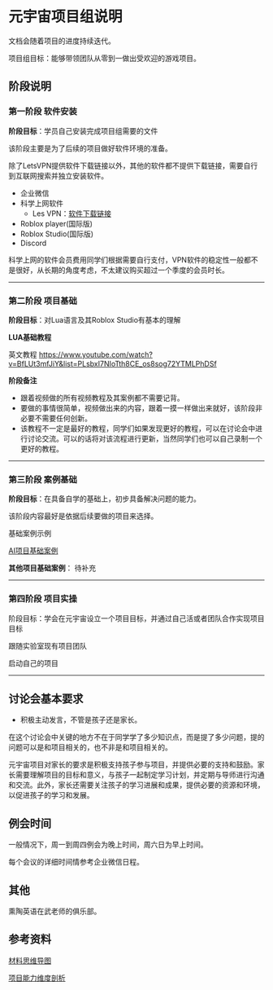 # 元宇宙项目组说明

文档会随着项目的进度持续迭代。

项目组目标：能够带领团队从零到一做出受欢迎的游戏项目。

## 阶段说明

### **第一阶段 软件安装**

**阶段目标**：学员自己安装完成项目组需要的文件

该阶段主要是为了后续的项目做好软件环境的准备。

除了LetsVPN提供软件下载链接以外，其他的软件都不提供下载链接，需要自行到互联网搜索并独立安装软件。

* 企业微信
* 科学上网软件
	* Les VPN：[软件下载链接](https://www.interhelp.net/letsvpn-world/en/articles/2780068-%E5%A6%82%E4%BD%95%E4%B8%8B%E8%BD%BD%E5%BE%97%E5%88%B0%E5%BF%AB%E8%BF%9E-vpn) 
* Roblox player(国际版)
* Roblox Studio(国际版)
* Discord

科学上网的软件会员费用同学们根据需要自行支付，VPN软件的稳定性一般都不是很好，从长期的角度考虑，不太建议购买超过一个季度的会员时长。

---

### **第二阶段 项目基础**

**阶段目标**：对Lua语言及其Roblox Studio有基本的理解

**LUA基础教程**

英文教程
https://www.youtube.com/watch?v=BfLUt3mfJiY&list=PLsbxI7NIoTth8CE_os8sog72YTMLPhDSf


**阶段备注**

- 跟着视频做的所有视频教程及其案例都不需要记背。
- 要做的事情很简单，视频做出来的内容，跟着一摸一样做出来就好，该阶段非必要不需要任何创新。
- 该教程不一定是最好的教程，同学们如果发现更好的教程，可以在讨论会中进行讨论交流。可以的话将对该流程进行更新，当然同学们也可以自己录制一个更好的教程。



---

### **第三阶段 案例基础**

**阶段目标**：在具备自学的基础上，初步具备解决问题的能力。


该阶段内容最好是依据后续要做的项目来选择。

基础案例示例

[AI项目基础案例](元宇宙AI项目/基础案例.md)

**其他项目基础案例**：
待补充

---

### **第四阶段 项目实操**

阶段目标：学会在元宇宙设立一个项目目标，并通过自己活或者团队合作实现项目目标

跟随实验室现有项目团队

启动自己的项目


---
## 讨论会基本要求

- 积极主动发言，不管是孩子还是家长。

在这个讨论会中关键的地方不在于同学学了多少知识点，而是提了多少问题，提的问题可以是和项目相关的，也不非是和项目相关的。


元宇宙项目对家长的要求是积极支持孩子参与项目，并提供必要的支持和鼓励。家长需要理解项目的目标和意义，与孩子一起制定学习计划，并定期与导师进行沟通和交流。此外，家长还需要关注孩子的学习进展和成果，提供必要的资源和环境，以促进孩子的学习和发展。


## 例会时间

一般情况下，周一到周四例会为晚上时间，周六日为早上时间。

每个会议的详细时间情参考企业微信日程。

## 其他

熏陶英语在武老师的俱乐部。
## 参考资料

[材料思维导图](AI_Robolx.md)

[项目能力维度剖析](项目能力维度剖析.md)
